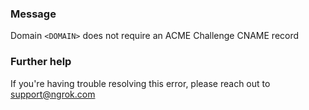
### Message
Domain <code>&lt;DOMAIN&gt;</code> does not require an ACME Challenge CNAME record

### Further help
If you're having trouble resolving this error, please reach out to [support@ngrok.com](mailto:support@ngrok.com?subject=Help%20with%20ERR_NGROK_441)

